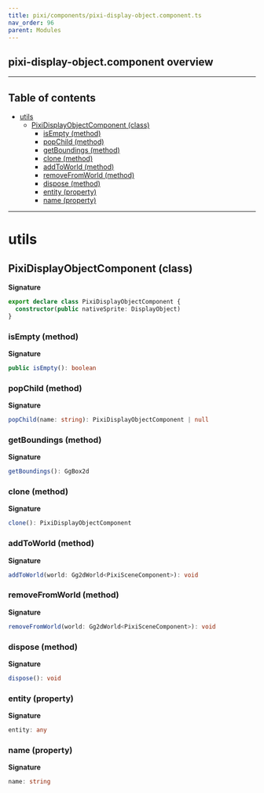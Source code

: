 ```yaml
---
title: pixi/components/pixi-display-object.component.ts
nav_order: 96
parent: Modules
---
```


## pixi-display-object.component overview

---

<h2 class="text-delta">Table of contents</h2>

- [utils](#utils)
  - [PixiDisplayObjectComponent (class)](#pixidisplayobjectcomponent-class)
    - [isEmpty (method)](#isempty-method)
    - [popChild (method)](#popchild-method)
    - [getBoundings (method)](#getboundings-method)
    - [clone (method)](#clone-method)
    - [addToWorld (method)](#addtoworld-method)
    - [removeFromWorld (method)](#removefromworld-method)
    - [dispose (method)](#dispose-method)
    - [entity (property)](#entity-property)
    - [name (property)](#name-property)

---

# utils

## PixiDisplayObjectComponent (class)

**Signature**

```ts
export declare class PixiDisplayObjectComponent {
  constructor(public nativeSprite: DisplayObject)
}
```

### isEmpty (method)

**Signature**

```ts
public isEmpty(): boolean
```

### popChild (method)

**Signature**

```ts
popChild(name: string): PixiDisplayObjectComponent | null
```

### getBoundings (method)

**Signature**

```ts
getBoundings(): GgBox2d
```

### clone (method)

**Signature**

```ts
clone(): PixiDisplayObjectComponent
```

### addToWorld (method)

**Signature**

```ts
addToWorld(world: Gg2dWorld<PixiSceneComponent>): void
```

### removeFromWorld (method)

**Signature**

```ts
removeFromWorld(world: Gg2dWorld<PixiSceneComponent>): void
```

### dispose (method)

**Signature**

```ts
dispose(): void
```

### entity (property)

**Signature**

```ts
entity: any
```

### name (property)

**Signature**

```ts
name: string
```
